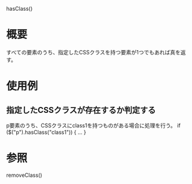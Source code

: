 hasClass()

# 概要
すべての要素のうち、指定したCSSクラスを持つ要素が1つでもあれば真を返す。

# 使用例
## 指定したCSSクラスが存在するか判定する
p要素のうち、CSSクラスにclass1を持つものがある場合に処理を行う。
    if ($("p").hasClass("class1")) {
        ...
    }

# 参照
removeClass()
